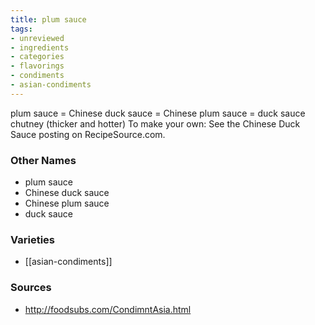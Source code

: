 ```yaml
---
title: plum sauce
tags:
- unreviewed
- ingredients
- categories
- flavorings
- condiments
- asian-condiments
---
```

plum sauce = Chinese duck sauce = Chinese plum sauce = duck sauce chutney (thicker and hotter) To make your own: See the Chinese Duck Sauce posting on RecipeSource.com.

### Other Names

* plum sauce
* Chinese duck sauce
* Chinese plum sauce
* duck sauce

### Varieties

* [[asian-condiments]]

### Sources
* http://foodsubs.com/CondimntAsia.html
